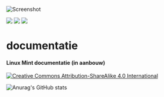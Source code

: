 ![Screenshot](https://i.imgur.com/8OSIkB3.png"Screenshot") 

![](https://img.shields.io/badge/Linux-LinuxMint-brightgreen.svg?style=social&label=documentatie)
![](https://img.shields.io/badge/Linux-CC0-brightgreen.svg?style=social&label=Afbeeldingen)
![](https://img.shields.io/badge/Linux-CC%20BY--ND-brightgreen.svg?style=social&label=Licentie)

# documentatie
#### Linux Mint documentatie (in aanbouw)


[![Creative Commons Attribution-ShareAlike 4.0 International](https://licensebuttons.net/l/by-sa/4.0/88x31.png)](https://creativecommons.org/licenses/by-sa/4.0/)

![Anurag's GitHub stats](https://github-readme-stats.vercel.app/api?username=French77&show_icons=true&count_private=true&theme=prussian&locale=nl)

